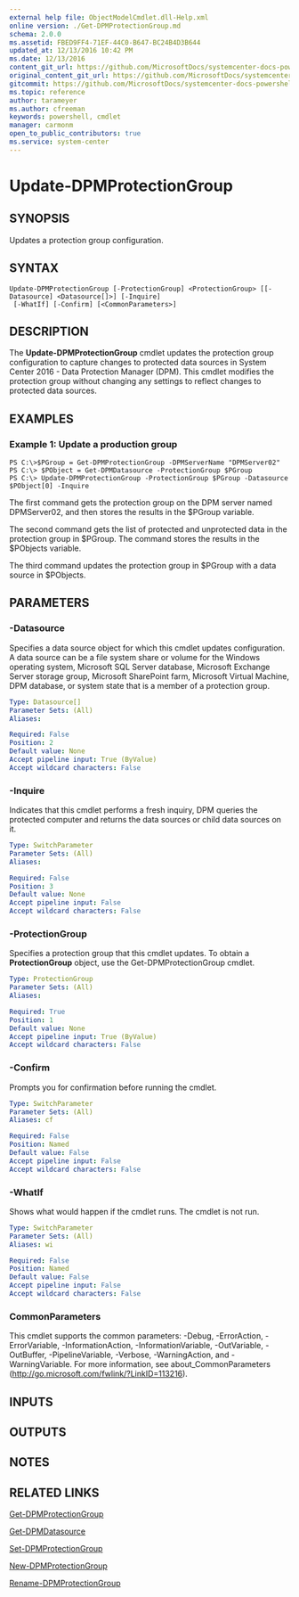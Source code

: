 ```yaml
---
external help file: ObjectModelCmdlet.dll-Help.xml
online version: ./Get-DPMProtectionGroup.md
schema: 2.0.0
ms.assetid: FBED9FF4-71EF-44C0-B647-BC24B4D3B644
updated_at: 12/13/2016 10:42 PM
ms.date: 12/13/2016
content_git_url: https://github.com/MicrosoftDocs/systemcenter-docs-powershell/blob/master/systemcenter-cmdlets/DataProtectionManager/v1/Update-DPMProtectionGroup.md
original_content_git_url: https://github.com/MicrosoftDocs/systemcenter-docs-powershell/blob/master/systemcenter-cmdlets/DataProtectionManager/v1/Update-DPMProtectionGroup.md
gitcommit: https://github.com/MicrosoftDocs/systemcenter-docs-powershell/blob/ea9507ac2178040476af5407227db8cb97701ea9/systemcenter-cmdlets/DataProtectionManager/v1/Update-DPMProtectionGroup.md
ms.topic: reference
author: tarameyer
ms.author: cfreeman
keywords: powershell, cmdlet
manager: carmonm
open_to_public_contributors: true
ms.service: system-center
---
```


# Update-DPMProtectionGroup

## SYNOPSIS
Updates a protection group configuration.

## SYNTAX

```
Update-DPMProtectionGroup [-ProtectionGroup] <ProtectionGroup> [[-Datasource] <Datasource[]>] [-Inquire]
 [-WhatIf] [-Confirm] [<CommonParameters>]
```

## DESCRIPTION
The **Update-DPMProtectionGroup** cmdlet updates the protection group configuration to capture changes to protected data sources in System Center 2016 - Data Protection Manager (DPM).
This cmdlet modifies the protection group without changing any settings to reflect changes to protected data sources.

## EXAMPLES

### Example 1: Update a production group
```
PS C:\>$PGroup = Get-DPMProtectionGroup -DPMServerName "DPMServer02"
PS C:\> $PObject = Get-DPMDatasource -ProtectionGroup $PGroup
PS C:\> Update-DPMProtectionGroup -ProtectionGroup $PGroup -Datasource $PObject[0] -Inquire
```

The first command gets the protection group on the DPM server named DPMServer02, and then stores the results in the $PGroup variable.

The second command gets the list of protected and unprotected data in the protection group in $PGroup.
The command stores the results in the $PObjects variable.

The third command updates the protection group in $PGroup with a data source in $PObjects.

## PARAMETERS

### -Datasource
Specifies a data source object for which this cmdlet updates configuration.
A data source can be a file system share or volume for the Windows operating system, Microsoft SQL Server database, Microsoft Exchange Server storage group, Microsoft SharePoint farm, Microsoft Virtual Machine, DPM database, or system state that is a member of a protection group.

```yaml
Type: Datasource[]
Parameter Sets: (All)
Aliases: 

Required: False
Position: 2
Default value: None
Accept pipeline input: True (ByValue)
Accept wildcard characters: False
```

### -Inquire
Indicates that this cmdlet performs a fresh inquiry, DPM queries the protected computer and returns the data sources or child data sources on it.

```yaml
Type: SwitchParameter
Parameter Sets: (All)
Aliases: 

Required: False
Position: 3
Default value: None
Accept pipeline input: False
Accept wildcard characters: False
```

### -ProtectionGroup
Specifies a protection group that this cmdlet updates.
To obtain a **ProtectionGroup** object, use the Get-DPMProtectionGroup cmdlet.

```yaml
Type: ProtectionGroup
Parameter Sets: (All)
Aliases: 

Required: True
Position: 1
Default value: None
Accept pipeline input: True (ByValue)
Accept wildcard characters: False
```

### -Confirm
Prompts you for confirmation before running the cmdlet.

```yaml
Type: SwitchParameter
Parameter Sets: (All)
Aliases: cf

Required: False
Position: Named
Default value: False
Accept pipeline input: False
Accept wildcard characters: False
```

### -WhatIf
Shows what would happen if the cmdlet runs.
The cmdlet is not run.

```yaml
Type: SwitchParameter
Parameter Sets: (All)
Aliases: wi

Required: False
Position: Named
Default value: False
Accept pipeline input: False
Accept wildcard characters: False
```

### CommonParameters
This cmdlet supports the common parameters: -Debug, -ErrorAction, -ErrorVariable, -InformationAction, -InformationVariable, -OutVariable, -OutBuffer, -PipelineVariable, -Verbose, -WarningAction, and -WarningVariable. For more information, see about_CommonParameters (http://go.microsoft.com/fwlink/?LinkID=113216).

## INPUTS

## OUTPUTS

## NOTES

## RELATED LINKS

[Get-DPMProtectionGroup](xref:DataProtectionManager/v1/Get-DPMProtectionGroup.md)

[Get-DPMDatasource](xref:DataProtectionManager/v1/Get-DPMDatasource.md)

[Set-DPMProtectionGroup](xref:DataProtectionManager/v1/Set-DPMProtectionGroup.md)

[New-DPMProtectionGroup](xref:DataProtectionManager/v1/New-DPMProtectionGroup.md)

[Rename-DPMProtectionGroup](xref:DataProtectionManager/v1/Rename-DPMProtectionGroup.md)

